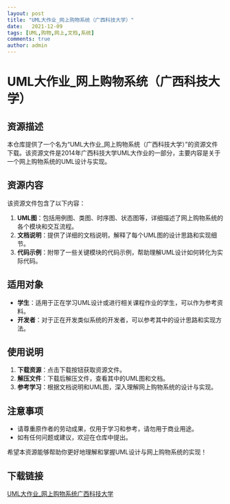```yaml
---
layout: post
title: "UML大作业_网上购物系统（广西科技大学）"
date:   2021-12-09
tags: [UML,购物,网上,文档,系统]
comments: true
author: admin
---
```

# UML大作业_网上购物系统（广西科技大学）

## 资源描述

本仓库提供了一个名为“UML大作业_网上购物系统（广西科技大学）”的资源文件下载。该资源文件是2014年广西科技大学UML大作业的一部分，主要内容是关于一个网上购物系统的UML设计与实现。

## 资源内容

该资源文件包含了以下内容：

1. **UML图**：包括用例图、类图、时序图、状态图等，详细描述了网上购物系统的各个模块和交互流程。
2. **文档说明**：提供了详细的文档说明，解释了每个UML图的设计思路和实现细节。
3. **代码示例**：附带了一些关键模块的代码示例，帮助理解UML设计如何转化为实际代码。

## 适用对象

- **学生**：适用于正在学习UML设计或进行相关课程作业的学生，可以作为参考资料。
- **开发者**：对于正在开发类似系统的开发者，可以参考其中的设计思路和实现方法。

## 使用说明

1. **下载资源**：点击下载按钮获取资源文件。
2. **解压文件**：下载后解压文件，查看其中的UML图和文档。
3. **参考学习**：根据文档说明和UML图，深入理解网上购物系统的设计与实现。

## 注意事项

- 请尊重原作者的劳动成果，仅用于学习和参考，请勿用于商业用途。
- 如有任何问题或建议，欢迎在仓库中提出。

希望本资源能够帮助你更好地理解和掌握UML设计与网上购物系统的实现！

## 下载链接

[UML大作业_网上购物系统广西科技大学](https://pan.quark.cn/s/10acbbc9b599)